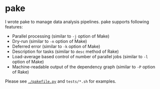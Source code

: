 # pake

I wrote pake to manage data analysis pipelines.
pake supports following features:

- Parallel processing (similar to `-j` option of Make)
- Dry-run (similar to `-n` option of Make)
- Deferred error (similar to `-k` option of Make)
- Description for tasks (similar to `desc` method of Rake)
- Load-average based control of number of parallel jobs (similar to `-l` option of Make)
- Machine-readable output of the dependency graph (similar to `-P` option of Rake)

Please see [`./pakefile.py`](./pakefile.py) and `tests/*.sh` for examples.
